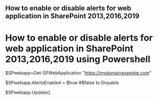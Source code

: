 ## How to enable or disable alerts for web application in SharePoint 2013,2016,2019

# How to enable or disable alerts for web application in SharePoint 2013,2016,2019 using Powershell



 
$SPwebapp=Get-SPWebApplication "https://mydomainexample.com"

$SPwebapp.AlertsEnabled = $true #$false to Dissable 

$SPwebapp.Update()
 
